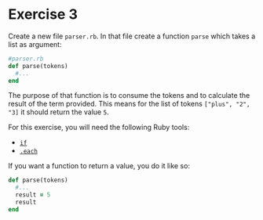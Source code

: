 # Exercise 3

Create a new file `parser.rb`. In that file create a function `parse` which takes a list as argument:

```ruby
#parser.rb
def parse(tokens)
  #...
end
```

The purpose of that function is to consume the tokens and to calculate the result of the term provided. This means for the list of tokens `["plus", "2", "3]` it should return the value `5`.

For this exercise, you will need the following Ruby tools:

- [`if`](http://www.howtogeek.com/howto/programming/ruby/ruby-if-else-if-command-syntax/)
- [`.each`](http://learnrubythehardway.org/book/ex32.html)

If you want a function to return a value, you do it like so:

```ruby
def parse(tokens)
  #...
  result = 5
  result
end
```
